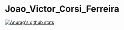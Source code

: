 # Joao_Victor_Corsi_Ferreira
[![Anurag's github stats](https://github-readme-stats.vercel.app/api?username=jvccorsi&theme=radical)](https://github.com/anuraghazra/github-readme-stats)
